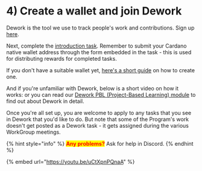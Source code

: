 # 4) Create a wallet and join Dework

Dework is the tool we use to track people's work and contributions. Sign up [here](https://app.dework.xyz/singularitynet-ambas).&#x20;

Next, complete the [introduction task](https://app.dework.xyz/singularitynet-ambas/team-tasks-25?taskId=b515d6d1-7f37-4c84-9f98-e0927f9e3cf5). Remember to submit your Cardano native wallet address through the form embedded in the task - this is used for distributing rewards for completed tasks.&#x20;

If you don't have a suitable wallet yet, [here's a short guide](https://docs.google.com/document/d/1t4kGaNOLLkI-xwJyg32s\_OrR4ojV3ODI1xmiUbxaQG0/edit?usp=sharing) on how to create one.

And if you're unfamiliar with Dework, below is a short video on how it works: or you can read our [Dework PBL (Project-Based Learning) module](https://andamio-andamiojs-starter-lms-git-governance-g-1b84f0-gimbalabs.vercel.app/course/module/201/2018) to find out about Dework in detail.

Once you're all set up, you are welcome to apply to any tasks that you see in Dework that you'd like to do. But note that some of the Program's work doesn't get posted as a Dework task - it gets assigned during the various WorkGroup meetings.

{% hint style="info" %}
<mark style="color:red;">**Any problems?**</mark> Ask for help in Discord.
{% endhint %}

{% embed url="https://youtu.be/uCtXpnPQnaA" %}
